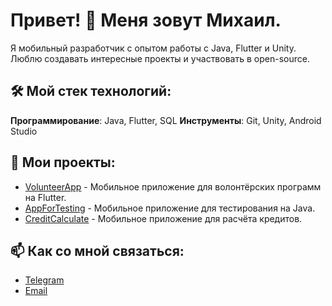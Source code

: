 # Привет! 👋 Меня зовут Михаил.

Я мобильный разработчик с опытом работы с Java, Flutter и Unity. Люблю создавать интересные проекты и участвовать в open-source.

## 🛠️ Мой стек технологий:
**Программирование**:	Java, Flutter, SQL
**Инструменты**:	Git, Unity, Android Studio


## 📂 Мои проекты:
- [VolunteerApp](https://github.com/MiWanya/Volunteer) - Мобильное приложение для волонтёрских программ на Flutter.
- [AppForTesting](https://github.com/MiWanya/task-manager) - Мобильное приложение для тестирования на Java.
- [CreditCalculate](https://github.com/MiWanya/Calculate_Credits) - Мобильное приложение для расчёта кредитов.

## 📫 Как со мной связаться:
- [Telegram](t.me/MiWanya24)
- [Email](mailto:miwanyalv@vk.com)
